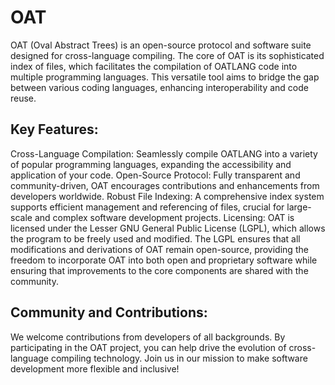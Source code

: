 # OAT
OAT (Oval Abstract Trees) is an open-source protocol and software suite designed for cross-language compiling. The core of OAT is its sophisticated index of files, which facilitates the compilation of OATLANG code into multiple programming languages. This versatile tool aims to bridge the gap between various coding languages, enhancing interoperability and code reuse.

## Key Features:
Cross-Language Compilation: Seamlessly compile OATLANG into a variety of popular programming languages, expanding the accessibility and application of your code.
Open-Source Protocol: Fully transparent and community-driven, OAT encourages contributions and enhancements from developers worldwide.
Robust File Indexing: A comprehensive index system supports efficient management and referencing of files, crucial for large-scale and complex software development projects.
Licensing:
OAT is licensed under the Lesser GNU General Public License (LGPL), which allows the program to be freely used and modified. The LGPL ensures that all modifications and derivations of OAT remain open-source, providing the freedom to incorporate OAT into both open and proprietary software while ensuring that improvements to the core components are shared with the community.

## Community and Contributions:
We welcome contributions from developers of all backgrounds. By participating in the OAT project, you can help drive the evolution of cross-language compiling technology. Join us in our mission to make software development more flexible and inclusive!
